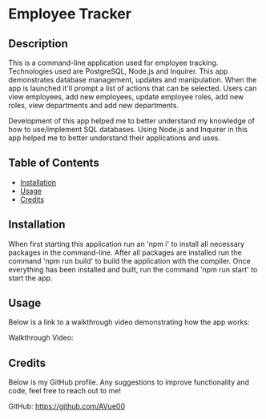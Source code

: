 # Employee Tracker

## Description

This is a command-line application used for employee tracking. Technologies used are PostgreSQL, Node.js and Inquirer. This app demonstrates database management, updates and manipulation. When the app is launched it'll prompt a list of actions that can be selected. Users can view employees, add new employees, update employee roles, add new roles, view departments and add new departments.

Development of this app helped me to better understand my knowledge of how to use/implement SQL databases. Using Node.js and Inquirer in this app helped me to better understand their applications and uses.

## Table of Contents

- [Installation](#installation)
- [Usage](#usage)
- [Credits](#credits)

## Installation

When first starting this application run an 'npm i' to install all necessary packages in the command-line. After all packages are installed run the command 'npm run build' to build the application with the compiler. Once everything has been installed and built, run the command 'npm run start' to start the app.

## Usage

Below is a link to a walkthrough video demonstrating how the app works:

Walkthrough Video: 


## Credits

Below is my GitHub profile. Any suggestions to improve functionality and code, feel free to reach out to me!

GitHub: https://github.com/AVue00
